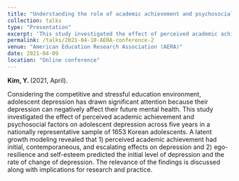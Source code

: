 ```yaml
---
title: "Understanding the role of academic achievement and psychosocial factors on adolescent depression: A latent growth model."
collection: talks
type: "Presentation"
excerpt: 'This study investigated the effect of perceived academic achievement and psychosocial factors on adolescent depression across five years in a nationally representative sample of 1653 Korean adolescents.'
permalink: /talks/2021-04-10-AERA-conference-2
venue: "American Education Research Association (AERA)"
date: 2021-04-09
location: "Online conference"
---
```


<b> Kim, Y. </b> (2021, April).

Considering the competitive and stressful education environment, adolescent depression has drawn significant attention because their depression can negatively affect their future mental health. This study investigated the effect of perceived academic achievement and psychosocial factors on adolescent depression across five years in a nationally representative sample of 1653 Korean adolescents. A latent growth modeling revealed that 1) perceived academic achievement had initial, contemporaneous, and escalating effects on depression and 2) ego-resilience and self-esteem predicted the initial level of depression and the rate of change of depression. The relevance of the findings is discussed along with implications for research and practice.